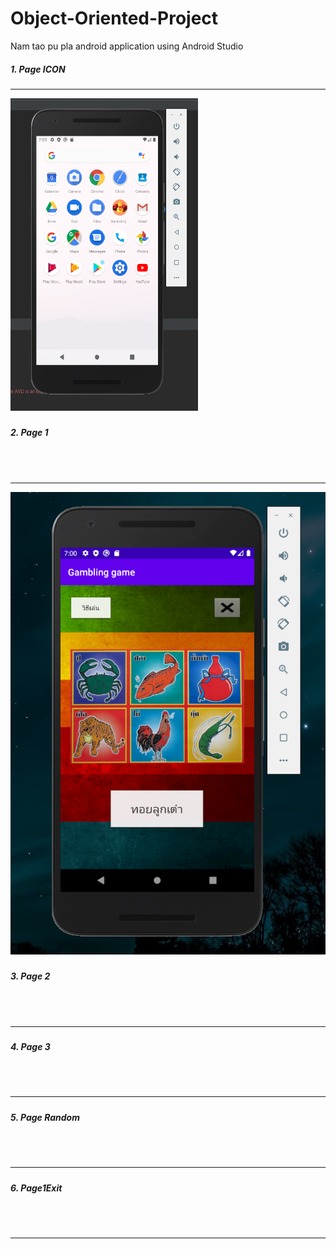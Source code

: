 # Object-Oriented-Project
Nam tao pu pla android application using Android Studio

<h5>1. Page ICON<h5><hr style"color:gray;">
<img src="images/PageIcon.png" width="300" height="500";></img>
<h5>2. Page 1<h5> <br><br><hr style"color:gray;">
<img src="images/Page 1.png"></img>
<h5>3. Page 2<h5> <br><br><hr style"color:gray;"
<img src="images/Page2.png"></img>
<h5>4. Page 3<h5> <br><br><hr style"color:gray;"
<img src="images/Page3.png"></img>
<h5>5. Page Random<h5> <br><br><hr style"color:gray;"
<img src="images/PageRandom.png"></img>
<h5>6. Page1Exit<h5> <br><br><hr style"color:gray;"
<img src="images/PageIcon.png"></img>

